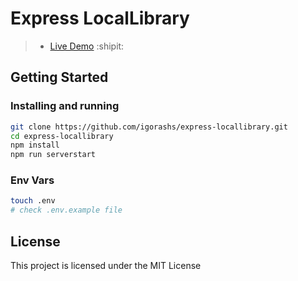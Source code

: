 # Express LocalLibrary

> - [Live Demo](https://peaceful-refuge-59435.herokuapp.com/catalog) :shipit:

## Getting Started

### Installing and running

```bash
git clone https://github.com/igorashs/express-locallibrary.git
cd express-locallibrary
npm install
npm run serverstart
```
### Env Vars
```bash
touch .env
# check .env.example file
```
## License

This project is licensed under the MIT License
